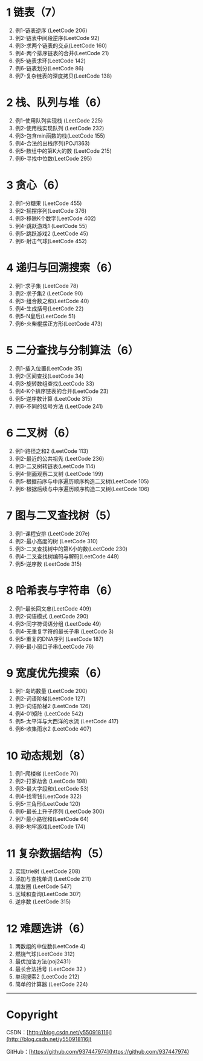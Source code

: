 # 1 链表（7）

2.  例1-链表逆序 (LeetCode 206)
3.  例2-链表中间段逆序(LeetCode 92)
4.  例3-求两个链表的交点(LeetCode 160)
5.  例4-两个排序链表的合并(LeetCode 21)
6.  例5-链表求环(LeetCode 142)
7.  例6-链表划分(LeetCode 86)
8.  例7-复杂链表的深度拷贝(LeetCode 138)
 
# 2 栈、队列与堆（6）

2.  例1-使用队列实现栈 (LeetCode 225)
3.  例2-使用栈实现队列 (LeetCode 232)
4.  例3-包含min函数的栈(LeetCode 155)
5.  例4-合法的出栈序列(POJ1363)
7.  例5-数组中的第K大的数 (LeetCode 215)
8.  例6-寻找中位数(LeetCode 295)
 
# 3 贪心（6）

2.  例1-分糖果 (LeetCode 455)
3.  例2-摇摆序列(LeetCode 376)
4.  例3-移除K个数字(LeetCode 402)
5.  例4-跳跃游戏1 (LeetCode 55)
6.  例5-跳跃游戏2 (LeetCode 45)
7.  例6-射击气球(LeetCode 452) 
 
# 4 递归与回溯搜索（6）

2.  例1-求子集 (LeetCode 78)
3.  例2-求子集2 (LeetCode 90)
4.  例3-组合数之和(LeetCode 40)
5.  例4-生成括号(LeetCode 22)
6.  例5-N皇后(LeetCode 51)
7.  例6-火柴棍摆正方形(LeetCode 473)
 
# 5 二分查找与分制算法（6）

2.  例1-插入位置(LeetCode 35)
3.  例2-区间查找(LeetCode 34)
4.  例3-旋转数组查找(LeetCode 33)
6.  例4-K个排序链表的合并(LeetCode 23)
7.  例5-逆序数计算 (LeetCode 315)
8.  例6-不同的括号方法 (LeetCode 241)
 
# 6 二叉树（6）

2.  例1-路径之和2 (LeetCode 113)
3.  例2-最近的公共祖先 (LeetCode 236)
4.  例3-二叉树转链表(LeetCode 114)
7.  例4-侧面观察二叉树 (LeetCode 199)
8.  例5-根据前序与中序遍历顺序构造二叉树(LeetCode 105)
9.  例6-根据后续与中序遍历顺序构造二叉树(LeetCode 106)
 
# 7 图与二叉查找树（5）

3.  例1-课程安排 (LeetCode 207e)
4.  例2-最小高度的树 (LeetCode 310)
6.  例3-二叉查找树中的第K小的数(LeetCode 230)
7.  例4-二叉查找树编码与解码(LeetCode 449)
8.  例5-逆序数 (LeetCode 315)
 
# 8 哈希表与字符串（6）

2.  例1-最长回文串(LeetCode 409)
3.  例2-词语模式 (LeetCode 290)
4.  例3-同字符词语分组 (LeetCode 49)
5.  例4-无重复字符的最长子串 (LeetCode 3)
6.  例5-重复的DNA序列 (LeetCode 187)
7.  例6-最小窗口子串(LeetCode 76)
 
# 9 宽度优先搜索（6）

1.  例1-岛屿数量 (LeetCode 200)
2.  例2-词语阶梯(LeetCode 127)
3.  例3-词语阶梯2 (LeetCode 126)
4.  例4-01矩阵 (LeetCode 542)
5.  例5-太平洋与大西洋的水流 (LeetCode 417)
6.  例6-收集雨水2 (LeetCode 407)
 
# 10 动态规划（8）

1.  例1-爬楼梯 (LeetCode 70)
2.  例2-打家劫舍 (LeetCode 198）
3.  例3-最大字段和(LeetCode 53)
4.  例4-找零钱(LeetCode 322)
5.  例5-三角形(LeetCode 120)
6.  例6-最长上升子序列 (LeetCode 300)
7.  例7-最小路径和(LeetCode 64)
8.  例8-地牢游戏(LeetCode 174)
  
# 11 复杂数据结构（5）

2. 实现trie树 (LeetCode 208)
3. 添加与查找单词 (LeetCode 211）
5. 朋友圈 (LeetCode 547)
7. 区域和查询(LeetCode 307)
8. 逆序数 (LeetCode 315)
 
# 12 难题选讲（6）

1. 两数组的中位数(LeetCode 4)
2. 燃烧气球(LeetCode 312)
3. 最优加油方法(poj2431）
4. 最长合法括号 (LeetCode 32 )
5. 单词搜索2 (LeetCode 212)
6. 简单的计算器  (LeetCode 224)

----------

# Copyright

CSDN：[http://blog.csdn.net/y550918116j](http://blog.csdn.net/y550918116j)

GitHub：[https://github.com/937447974](https://github.com/937447974)